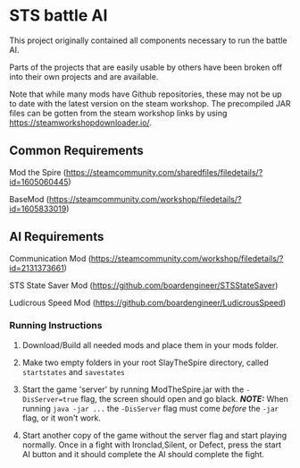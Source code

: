 # STS battle AI

This project originally contained all components necessary to run the battle AI.

Parts of the projects that are easily usable by others have been broken off into their
own projects and are available.

Note that while many mods have Github repositories, these may not be up to date with the latest
version on the steam workshop. The precompiled JAR files can be gotten from the steam workshop
links by using https://steamworkshopdownloader.io/.

## Common Requirements

Mod the Spire (https://steamcommunity.com/sharedfiles/filedetails/?id=1605060445)

BaseMod (https://steamcommunity.com/workshop/filedetails/?id=1605833019)

## AI Requirements

Communication Mod (https://steamcommunity.com/workshop/filedetails/?id=2131373661)

STS State Saver Mod (https://github.com/boardengineer/STSStateSaver)

Ludicrous Speed Mod (https://github.com/boardengineer/LudicrousSpeed)

### Running Instructions

1) Download/Build all needed mods and place them in your mods folder.

2) Make two empty folders in your root SlayTheSpire directory, called `startstates` and
`savestates`

3) Start the game 'server' by running ModTheSpire.jar with the `-DisServer=true` flag, the screen
should open and go black. ***NOTE:*** When running `java -jar ...` the `-DisServer` flag must come
*before* the `-jar` flag, or it won't work.

4) Start another copy of the game without the server flag and start playing normally.  Once in a
fight with Ironclad,Silent, or Defect, press the start AI button and it should complete the AI 
should complete the fight.